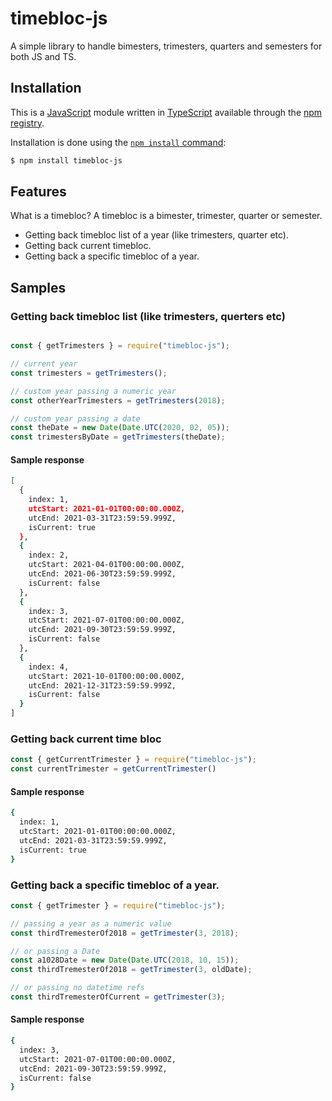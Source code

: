 # timebloc-js
A simple library to handle bimesters, trimesters, quarters and semesters for both JS and TS.

## Installation
This is a [JavaScript](https://developer.mozilla.org/it/docs/Web/JavaScript) module written in [TypeScript](https://www.typescriptlang.org/) available through the
[npm registry](https://www.npmjs.com/).

Installation is done using the
[`npm install` command](https://docs.npmjs.com/getting-started/installing-npm-packages-locally):

```bash
$ npm install timebloc-js
```

## Features
What is a timebloc? A timebloc is a bimester, trimester, quarter or semester.

- Getting back timebloc list of a year (like trimesters, quarter etc).
- Getting back current timebloc.
- Getting back a specific timebloc of a year.

## Samples

### Getting back timebloc list (like trimesters, querters etc)
```js

const { getTrimesters } = require("timebloc-js");

// current year
const trimesters = getTrimesters(); 

// custom year passing a numeric year
const otherYearTrimesters = getTrimesters(2018);

// custom year passing a date
const theDate = new Date(Date.UTC(2020, 02, 05));
const trimestersByDate = getTrimesters(theDate);
```

#### Sample response
```bash
[
  {
    index: 1,
    utcStart: 2021-01-01T00:00:00.000Z,
    utcEnd: 2021-03-31T23:59:59.999Z,
    isCurrent: true
  },
  {
    index: 2,
    utcStart: 2021-04-01T00:00:00.000Z,
    utcEnd: 2021-06-30T23:59:59.999Z,
    isCurrent: false
  },
  {
    index: 3,
    utcStart: 2021-07-01T00:00:00.000Z,
    utcEnd: 2021-09-30T23:59:59.999Z,
    isCurrent: false
  },
  {
    index: 4,
    utcStart: 2021-10-01T00:00:00.000Z,
    utcEnd: 2021-12-31T23:59:59.999Z,
    isCurrent: false
  }
]
```

### Getting back current time bloc
```js
const { getCurrentTrimester } = require("timebloc-js");
const currentTrimester = getCurrentTrimester()
```

#### Sample response
```bash
{
  index: 1,
  utcStart: 2021-01-01T00:00:00.000Z,
  utcEnd: 2021-03-31T23:59:59.999Z,
  isCurrent: true
}
```

### Getting back a specific timebloc of a year.
```js
const { getTrimester } = require("timebloc-js");

// passing a year as a numeric value
const thirdTremesterOf2018 = getTrimester(3, 2018);

// or passing a Date
const a1028Date = new Date(Date.UTC(2018, 10, 15));
const thirdTremesterOf2018 = getTrimester(3, oldDate);

// or passing no datetime refs
const thirdTremesterOfCurrent = getTrimester(3);
```

#### Sample response
```bash
{
  index: 3,
  utcStart: 2021-07-01T00:00:00.000Z,
  utcEnd: 2021-09-30T23:59:59.999Z,
  isCurrent: false
}
```